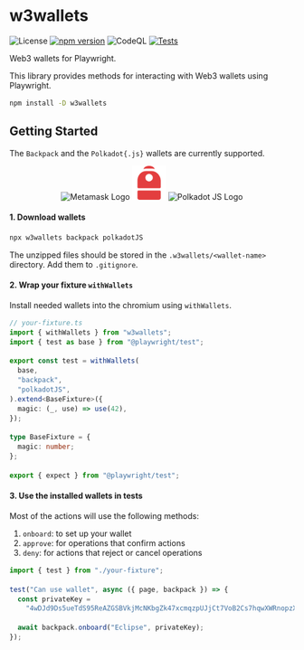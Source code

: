 # w3wallets

![License](https://img.shields.io/badge/License-MIT-yellow.svg)
[![npm version](https://img.shields.io/npm/v/w3wallets.svg)](https://www.npmjs.com/package/w3wallets)
![CodeQL](https://github.com/Maksandre/w3wallets/actions/workflows/github-code-scanning/codeql/badge.svg?branch=main)
[![Tests](https://github.com/Maksandre/w3wallets/actions/workflows/playwright.yml/badge.svg?branch=main)](https://github.com/Maksandre/w3wallets/actions/workflows/playwright.yml)

Web3 wallets for Playwright.

This library provides methods for interacting with Web3 wallets using Playwright.

```sh
npm install -D w3wallets
```

## Getting Started

The `Backpack` and the `Polkadot{.js}` wallets are currently supported.

<p align="center">
  <img src="https://images.ctfassets.net/clixtyxoaeas/1ezuBGezqfIeifWdVtwU4c/d970d4cdf13b163efddddd5709164d2e/MetaMask-icon-Fox.svg" alt="Metamask Logo" width="60"/>
  <img src="https://raw.githubusercontent.com/coral-xyz/backpack/refs/heads/master/assets/backpack.png" alt="Backpack Logo" width="60"/>
  <img src="https://polkadot.js.org/logo.svg" alt="Polkadot JS Logo" width="60"/>
</p>

#### 1. Download wallets

```sh
npx w3wallets backpack polkadotJS
```

The unzipped files should be stored in the `.w3wallets/<wallet-name>` directory. Add them to `.gitignore`.

#### 2. Wrap your fixture `withWallets`

Install needed wallets into the chromium using `withWallets`.

```ts
// your-fixture.ts
import { withWallets } from "w3wallets";
import { test as base } from "@playwright/test";

export const test = withWallets(
  base,
  "backpack",
  "polkadotJS",
).extend<BaseFixture>({
  magic: (_, use) => use(42),
});

type BaseFixture = {
  magic: number;
};

export { expect } from "@playwright/test";
```

#### 3. Use the installed wallets in tests

Most of the actions will use the following methods:

1. `onboard`: to set up your wallet
2. `approve`: for operations that confirm actions
3. `deny`: for actions that reject or cancel operations

```ts
import { test } from "./your-fixture";

test("Can use wallet", async ({ page, backpack }) => {
  const privateKey =
    "4wDJd9Ds5ueTdS95ReAZGSBVkjMcNKbgZk47xcmqzpUJjCt7VoB2Cs7hqwXWRnopzXqE4mCP6BEDHCYrFttEcBw2";

  await backpack.onboard("Eclipse", privateKey);
});
```
